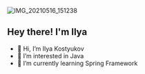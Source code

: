 ![IMG_20210516_151238](https://user-images.githubusercontent.com/62962178/119974377-3ee74480-bfbd-11eb-845f-407bc3a58188.png)

<h2>Hey there! I'm Ilya</h2>

- 👋 Hi, I’m Ilya Kostyukov
- 👀 I’m interested in Java
- 🌱 I’m currently learning Spring Framework

<!---
kost1989/kost1989 is a ✨ special ✨ repository because its `README.md` (this file) appears on your GitHub profile.
You can click the Preview link to take a look at your changes.
--->

